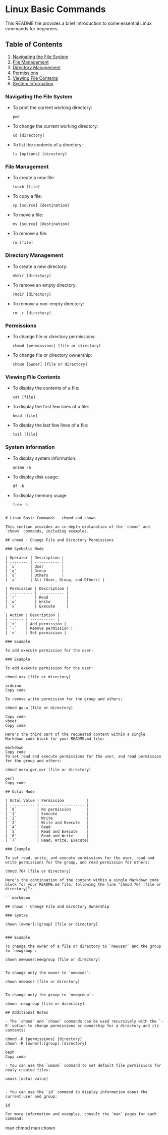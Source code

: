 # Linux Basic Commands

This README file provides a brief introduction to some essential Linux commands for beginners.

## Table of Contents
1. [Navigating the File System](#navigating-the-file-system)
2. [File Management](#file-management)
3. [Directory Management](#directory-management)
4. [Permissions](#permissions)
5. [Viewing File Contents](#viewing-file-contents)
6. [System Information](#system-information)

### Navigating the File System

- To print the current working directory:

  ```
  pwd
  ```

- To change the current working directory:

  ```
  cd [directory]
  ```

- To list the contents of a directory:

  ```
  ls [options] [directory]
  ```

### File Management

- To create a new file:

  ```
  touch [file]
  ```

- To copy a file:

  ```
  cp [source] [destination]
  ```

- To move a file:

  ```
  mv [source] [destination]
  ```

- To remove a file:

  ```
  rm [file]
  ```

### Directory Management

- To create a new directory:

  ```
  mkdir [directory]
  ```

- To remove an empty directory:

  ```
  rmdir [directory]
  ```

- To remove a non-empty directory:

  ```
  rm -r [directory]
  ```

### Permissions

- To change file or directory permissions:

  ```
  chmod [permissions] [file or directory]
  ```

- To change file or directory ownership:

  ```
  chown [owner] [file or directory]
  ```

### Viewing File Contents

- To display the contents of a file:

  ```
  cat [file]
  ```

- To display the first few lines of a file:

  ```
  head [file]
  ```

- To display the last few lines of a file:

  ```
  tail [file]
  ```

### System Information

- To display system information:

  ```
  uname -a
  ```

- To display disk usage:

  ```
  df -h
  ```

- To display memory usage:

  ```
  free -h
  ```
```

# Linux Basic Commands - chmod and chown

This section provides an in-depth explanation of the `chmod` and `chown` commands, including examples.

## chmod - Change File and Directory Permissions

### Symbolic Mode

| Operator | Description |
| -------- | ----------- |
| `u`      | User        |
| `g`      | Group       |
| `o`      | Others      |
| `a`      | All (User, Group, and Others) |

| Permission | Description |
| ---------- | ----------- |
| `r`        | Read        |
| `w`        | Write       |
| `x`        | Execute     |

| Action | Description |
| ------ | ----------- |
| `+`    | Add permission |
| `-`    | Remove permission |
| `=`    | Set permission |

### Example

To add execute permission for the user:

### Example

To add execute permission for the user:

chmod u+x [file or directory]

arduino
Copy code

To remove write permission for the group and others:

chmod go-w [file or directory]

Copy code
vbnet
Copy code

Here's the third part of the requested content within a single Markdown code block for your README.md file:

markdown
Copy code
To set read and execute permissions for the user, and read permission for the group and others:

chmod u=rw,g=r,o=r [file or directory]

perl
Copy code

## Octal Mode

| Octal Value | Permission          |
| ----------- | ------------------- |
| `0`         | No permission       |
| `1`         | Execute             |
| `2`         | Write               |
| `3`         | Write and Execute   |
| `4`         | Read                |
| `5`         | Read and Execute    |
| `6`         | Read and Write      |
| `7`         | Read, Write, Execute|

### Example

To set read, write, and execute permissions for the user, read and write permissions for the group, and read permission for others:

chmod 764 [file or directory]

Here's the continuation of the content within a single Markdown code block for your README.md file, following the line "chmod 764 [file or directory]":

```markdown

## chown - Change File and Directory Ownership

### Syntax

chown [owner]:[group] [file or directory]


### Example

To change the owner of a file or directory to `newuser` and the group to `newgroup`:

chown newuser:newgroup [file or directory]


To change only the owner to `newuser`:

chown newuser [file or directory]


To change only the group to `newgroup`:

chown :newgroup [file or directory]

## Additional Notes

- The `chmod` and `chown` commands can be used recursively with the `-R` option to change permissions or ownership for a directory and its contents:

chmod -R [permissions] [directory]
chown -R [owner]:[group] [directory]

bash
Copy code

- You can use the `umask` command to set default file permissions for newly created files:

umask [octal value]


- You can use the `id` command to display information about the current user and group:

id

For more information and examples, consult the `man` pages for each command:
```
man chmod
man chown
```